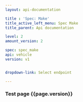 ```yaml
---
layout: api-documentation

title : 'Spec: Make'
title_active_left_menu: Spec Make
title_parent: Api documentation

level: 2
amount_version: 2

spec: spec_make
api: vehicle
version: v1


dropdown-link: Select endpoint

---
```



### Test page {{page.version}}



